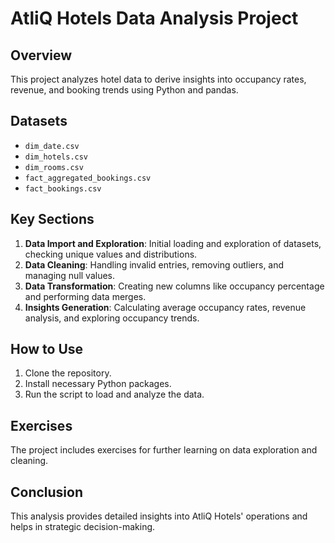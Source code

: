 # AtliQ Hotels Data Analysis Project

## Overview
This project analyzes hotel data to derive insights into occupancy rates, revenue, and booking trends using Python and pandas.

## Datasets
- `dim_date.csv`
- `dim_hotels.csv`
- `dim_rooms.csv`
- `fact_aggregated_bookings.csv`
- `fact_bookings.csv`

## Key Sections
1. **Data Import and Exploration**: Initial loading and exploration of datasets, checking unique values and distributions.
2. **Data Cleaning**: Handling invalid entries, removing outliers, and managing null values.
3. **Data Transformation**: Creating new columns like occupancy percentage and performing data merges.
4. **Insights Generation**: Calculating average occupancy rates, revenue analysis, and exploring occupancy trends.

## How to Use
1. Clone the repository.
2. Install necessary Python packages.
3. Run the script to load and analyze the data.

## Exercises
The project includes exercises for further learning on data exploration and cleaning.

## Conclusion
This analysis provides detailed insights into AtliQ Hotels' operations and helps in strategic decision-making.
